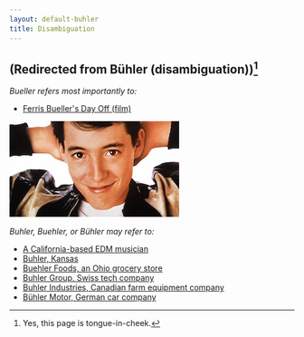```yaml
---
layout: default-buhler
title: Disambiguation
--- 
```


## (Redirected from Bühler (disambiguation))[^1]

*Bueller refers most importantly to:*

* [Ferris Bueller's Day Off (film)](https://en.wikipedia.org/wiki/Ferris_Bueller%27s_Day_Off)

![Bueller](/images/bueller.jpg)

*Buhler, Buehler, or Bühler may refer to:*

* [A California-based EDM musician](https://www.facebook.com/keithbuhler)
* [Buhler, Kansas](https://en.wikipedia.org/wiki/Buhler,_Kansas)
* [Buehler Foods, an Ohio grocery store](https://en.wikipedia.org/wiki/Buehler_Food_Markets_Inc.)
* [Buhler Group, Swiss tech company](https://en.wikipedia.org/wiki/Buhler_Group)
* [Buhler Industries, Canadian farm equipment company](https://en.wikipedia.org/wiki/Buhler_Industries)
* [Bühler Motor, German car company](https://en.wikipedia.org/wiki/B%C3%BChler_Motor) 

[^1]: Yes, this page is tongue-in-cheek.